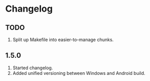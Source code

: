 # Changelog

## TODO

1. Split up Makefile into easier-to-manage chunks.

## 1.5.0

1. Started changelog.
2. Added unified versioning between Windows and Android build.
